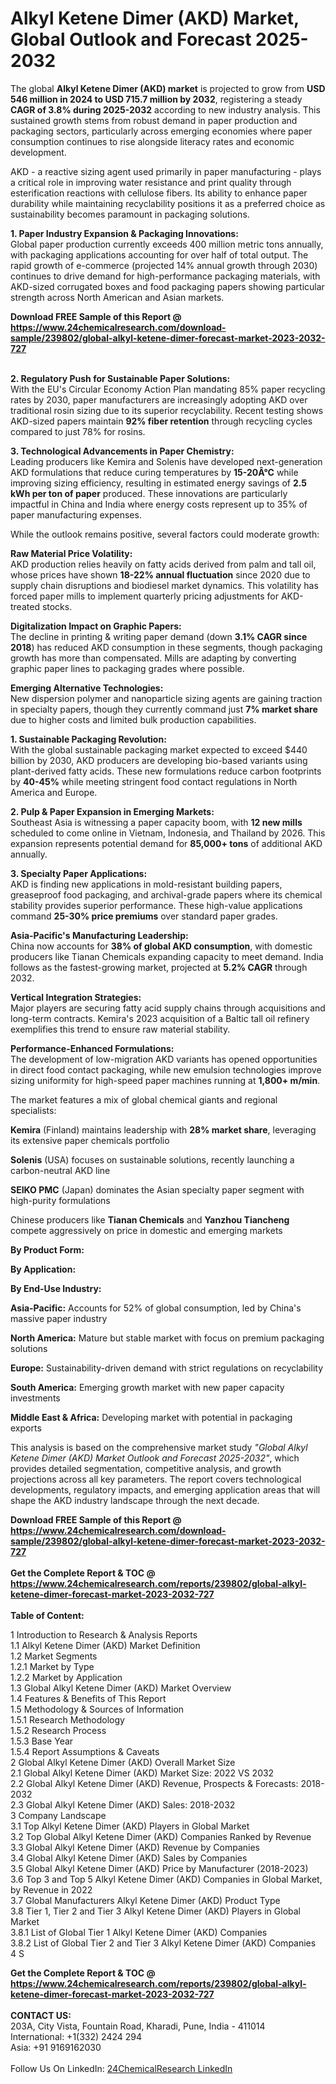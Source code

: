 <h1>Alkyl Ketene Dimer (AKD) Market, Global Outlook and Forecast 2025-2032</h1><p>The global <strong>Alkyl Ketene Dimer (AKD) market</strong> is projected to grow from <strong>USD 546 million in 2024 to USD 715.7 million by 2032</strong>, registering a steady <strong>CAGR of 3.8% during 2025-2032</strong> according to new industry analysis. This sustained growth stems from robust demand in paper production and packaging sectors, particularly across emerging economies where paper consumption continues to rise alongside literacy rates and economic development.</p><p>AKD - a reactive sizing agent used primarily in paper manufacturing - plays a critical role in improving water resistance and print quality through esterification reactions with cellulose fibers. Its ability to enhance paper durability while maintaining recyclability positions it as a preferred choice as sustainability becomes paramount in packaging solutions.</p><p><strong>1. Paper Industry Expansion &amp; Packaging Innovations:</strong><br>
Global paper production currently exceeds 400 million metric tons annually, with packaging applications accounting for over half of total output. The rapid growth of e-commerce (projected 14% annual growth through 2030) continues to drive demand for high-performance packaging materials, with AKD-sized corrugated boxes and food packaging papers showing particular strength across North American and Asian markets.</p><div><b>Download FREE Sample of this Report @ 
            <a href="https://www.24chemicalresearch.com/download-sample/239802/global-alkyl-ketene-dimer-forecast-market-2023-2032-727">
            https://www.24chemicalresearch.com/download-sample/239802/global-alkyl-ketene-dimer-forecast-market-2023-2032-727</a></b></div><br><p><strong>2. Regulatory Push for Sustainable Paper Solutions:</strong><br>
With the EU's Circular Economy Action Plan mandating 85% paper recycling rates by 2030, paper manufacturers are increasingly adopting AKD over traditional rosin sizing due to its superior recyclability. Recent testing shows AKD-sized papers maintain <strong>92% fiber retention</strong> through recycling cycles compared to just 78% for rosins.</p><p><strong>3. Technological Advancements in Paper Chemistry:</strong><br>
Leading producers like Kemira and Solenis have developed next-generation AKD formulations that reduce curing temperatures by <strong>15-20Â°C</strong> while improving sizing efficiency, resulting in estimated energy savings of <strong>2.5 kWh per ton of paper</strong> produced. These innovations are particularly impactful in China and India where energy costs represent up to 35% of paper manufacturing expenses.</p><p>While the outlook remains positive, several factors could moderate growth:</p><p><strong>Raw Material Price Volatility:</strong><br>
AKD production relies heavily on fatty acids derived from palm and tall oil, whose prices have shown <strong>18-22% annual fluctuation</strong> since 2020 due to supply chain disruptions and biodiesel market dynamics. This volatility has forced paper mills to implement quarterly pricing adjustments for AKD-treated stocks.</p><p><strong>Digitalization Impact on Graphic Papers:</strong><br>
The decline in printing &amp; writing paper demand (down <strong>3.1% CAGR since 2018</strong>) has reduced AKD consumption in these segments, though packaging growth has more than compensated. Mills are adapting by converting graphic paper lines to packaging grades where possible.</p><p><strong>Emerging Alternative Technologies:</strong><br>
New dispersion polymer and nanoparticle sizing agents are gaining traction in specialty papers, though they currently command just <strong>7% market share</strong> due to higher costs and limited bulk production capabilities.</p><p><strong>1. Sustainable Packaging Revolution:</strong><br>
With the global sustainable packaging market expected to exceed $440 billion by 2030, AKD producers are developing bio-based variants using plant-derived fatty acids. These new formulations reduce carbon footprints by <strong>40-45%</strong> while meeting stringent food contact regulations in North America and Europe.</p><p><strong>2. Pulp &amp; Paper Expansion in Emerging Markets:</strong><br>
Southeast Asia is witnessing a paper capacity boom, with <strong>12 new mills</strong> scheduled to come online in Vietnam, Indonesia, and Thailand by 2026. This expansion represents potential demand for <strong>85,000+ tons</strong> of additional AKD annually.</p><p><strong>3. Specialty Paper Applications:</strong><br>
AKD is finding new applications in mold-resistant building papers, greaseproof food packaging, and archival-grade papers where its chemical stability provides superior performance. These high-value applications command <strong>25-30% price premiums</strong> over standard paper grades.</p><p><strong>Asia-Pacific's Manufacturing Leadership:</strong><br>
China now accounts for <strong>38% of global AKD consumption</strong>, with domestic producers like Tianan Chemicals expanding capacity to meet demand. India follows as the fastest-growing market, projected at <strong>5.2% CAGR</strong> through 2032.</p><p><strong>Vertical Integration Strategies:</strong><br>
Major players are securing fatty acid supply chains through acquisitions and long-term contracts. Kemira's 2023 acquisition of a Baltic tall oil refinery exemplifies this trend to ensure raw material stability.</p><p><strong>Performance-Enhanced Formulations:</strong><br>
The development of low-migration AKD variants has opened opportunities in direct food contact packaging, while new emulsion technologies improve sizing uniformity for high-speed paper machines running at <strong>1,800+ m/min</strong>.</p><p>The market features a mix of global chemical giants and regional specialists:</p><p><strong>Kemira</strong> (Finland) maintains leadership with <strong>28% market share</strong>, leveraging its extensive paper chemicals portfolio</p><p><strong>Solenis</strong> (USA) focuses on sustainable solutions, recently launching a carbon-neutral AKD line</p><p><strong>SEIKO PMC</strong> (Japan) dominates the Asian specialty paper segment with high-purity formulations</p><p>Chinese producers like <strong>Tianan Chemicals</strong> and <strong>Yanzhou Tiancheng</strong> compete aggressively on price in domestic and emerging markets</p><p><strong>By Product Form:</strong></p><p><strong>By Application:</strong></p><p><strong>By End-Use Industry:</strong></p><p><strong>Asia-Pacific:</strong> Accounts for 52% of global consumption, led by China's massive paper industry</p><p><strong>North America:</strong> Mature but stable market with focus on premium packaging solutions</p><p><strong>Europe:</strong> Sustainability-driven demand with strict regulations on recyclability</p><p><strong>South America:</strong> Emerging growth market with new paper capacity investments</p><p><strong>Middle East &amp; Africa:</strong> Developing market with potential in packaging exports</p><p>This analysis is based on the comprehensive market study <em>"Global Alkyl Ketene Dimer (AKD) Market Outlook and Forecast 2025-2032"</em>, which provides detailed segmentation, competitive analysis, and growth projections across all key parameters. The report covers technological developments, regulatory impacts, and emerging application areas that will shape the AKD industry landscape through the next decade.</p><div><b>Download FREE Sample of this Report @ 
            <a href="https://www.24chemicalresearch.com/download-sample/239802/global-alkyl-ketene-dimer-forecast-market-2023-2032-727">
            https://www.24chemicalresearch.com/download-sample/239802/global-alkyl-ketene-dimer-forecast-market-2023-2032-727</a></b></div><br><div><b>Get the Complete Report & TOC @ 
            <a href="https://www.24chemicalresearch.com/reports/239802/global-alkyl-ketene-dimer-forecast-market-2023-2032-727">
            https://www.24chemicalresearch.com/reports/239802/global-alkyl-ketene-dimer-forecast-market-2023-2032-727</a></b></div><br>
            <b>Table of Content:</b><p>1 Introduction to Research & Analysis Reports<br />
    1.1 Alkyl Ketene Dimer (AKD) Market Definition<br />
    1.2 Market Segments<br />
        1.2.1 Market by Type<br />
        1.2.2 Market by Application<br />
    1.3 Global Alkyl Ketene Dimer (AKD) Market Overview<br />
    1.4 Features & Benefits of This Report<br />
    1.5 Methodology & Sources of Information<br />
        1.5.1 Research Methodology<br />
        1.5.2 Research Process<br />
        1.5.3 Base Year<br />
        1.5.4 Report Assumptions & Caveats<br />
2 Global Alkyl Ketene Dimer (AKD) Overall Market Size<br />
    2.1 Global Alkyl Ketene Dimer (AKD) Market Size: 2022 VS 2032<br />
    2.2 Global Alkyl Ketene Dimer (AKD) Revenue, Prospects & Forecasts: 2018-2032<br />
    2.3 Global Alkyl Ketene Dimer (AKD) Sales: 2018-2032<br />
3 Company Landscape<br />
    3.1 Top Alkyl Ketene Dimer (AKD) Players in Global Market<br />
    3.2 Top Global Alkyl Ketene Dimer (AKD) Companies Ranked by Revenue<br />
    3.3 Global Alkyl Ketene Dimer (AKD) Revenue by Companies<br />
    3.4 Global Alkyl Ketene Dimer (AKD) Sales by Companies<br />
    3.5 Global Alkyl Ketene Dimer (AKD) Price by Manufacturer (2018-2023)<br />
    3.6 Top 3 and Top 5 Alkyl Ketene Dimer (AKD) Companies in Global Market, by Revenue in 2022<br />
    3.7 Global Manufacturers Alkyl Ketene Dimer (AKD) Product Type<br />
    3.8 Tier 1, Tier 2 and Tier 3 Alkyl Ketene Dimer (AKD) Players in Global Market<br />
        3.8.1 List of Global Tier 1 Alkyl Ketene Dimer (AKD) Companies<br />
        3.8.2 List of Global Tier 2 and Tier 3 Alkyl Ketene Dimer (AKD) Companies<br />
4 S</p><div><b>Get the Complete Report & TOC @ 
            <a href="https://www.24chemicalresearch.com/reports/239802/global-alkyl-ketene-dimer-forecast-market-2023-2032-727">
            https://www.24chemicalresearch.com/reports/239802/global-alkyl-ketene-dimer-forecast-market-2023-2032-727</a></b></div><br><b>CONTACT US:</b><br>
            203A, City Vista, Fountain Road, Kharadi, Pune, India - 411014<br>
            International: +1(332) 2424 294<br>
            Asia: +91 9169162030 <br><br>
            Follow Us On LinkedIn: <a href="https://www.linkedin.com/company/24chemicalresearch/">24ChemicalResearch LinkedIn</a>